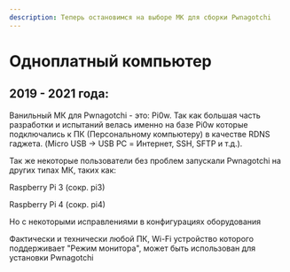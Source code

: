 ```yaml
---
description: Теперь остановимся на выборе МК для сборки Pwnagotchi
---
```


# Одноплатный компьютер

## 2019 - 2021 года:

Ванильный МК для Pwnagotchi - это: Pi0w. Так как большая часть разработки и испытаний велась именно на базе Pi0w которые подключались к ПК (Персональному компьютеру) в качестве RDNS гаджета. (Micro USB -> USB PC = Интернет, SSH, SFTP и т.д.).

Так же некоторые пользователи без проблем запускали Pwnagotchi на других типах МК, таких как:

Raspberry Pi 3 (сокр. pi3)

Raspberry Pi 4 (сокр. pi4)

Но с некоторыми исправлениями в конфигурациях оборудования



Фактически и технически любой ПК, Wi-Fi устройство которого поддерживает "Режим монитора", может быть использован для установки Pwnagotchi&#x20;
